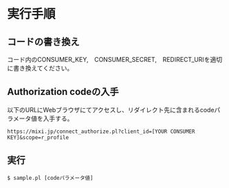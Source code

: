 # 実行手順
## コードの書き換え
コード内のCONSUMER_KEY,　CONSUMER_SECRET,　REDIRECT_URIを適切に書き換えてください。
## Authorization codeの入手
以下のURLにWebブラウザにてアクセスし、リダイレクト先に含まれるcodeパラメータ値を入手する。

    https://mixi.jp/connect_authorize.pl?client_id=[YOUR CONSUMER KEY]&scope=r_profile

## 実行

    $ sample.pl [codeパラメータ値]

